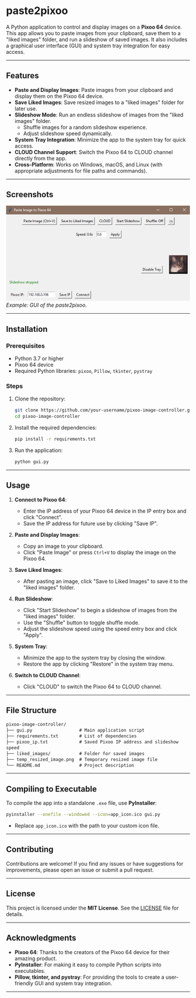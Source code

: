 # paste2pixoo

A Python application to control and display images on a **Pixoo 64** device. This app allows you to paste images from your clipboard, save them to a "liked images" folder, and run a slideshow of saved images. It also includes a graphical user interface (GUI) and system tray integration for easy access.

---

## Features

- **Paste and Display Images**: Paste images from your clipboard and display them on the Pixoo 64 device.
- **Save Liked Images**: Save resized images to a "liked images" folder for later use.
- **Slideshow Mode**: Run an endless slideshow of images from the "liked images" folder.
  - Shuffle images for a random slideshow experience.
  - Adjust slideshow speed dynamically.
- **System Tray Integration**: Minimize the app to the system tray for quick access.
- **CLOUD Channel Support**: Switch the Pixoo 64 to CLOUD channel directly from the app.
- **Cross-Platform**: Works on Windows, macOS, and Linux (with appropriate adjustments for file paths and commands).

---

## Screenshots

![App Screenshot](screenshot.png)  
*Example: GUI of the paste2pixoo.*

---

## Installation

### Prerequisites
- Python 3.7 or higher
- Pixoo 64 device
- Required Python libraries: `pixoo`, `Pillow`, `tkinter`, `pystray`

### Steps
1. Clone the repository:
   ```bash
   git clone https://github.com/your-username/pixoo-image-controller.git
   cd pixoo-image-controller
   ```
2. Install the required dependencies:
   ```bash
   pip install -r requirements.txt
   ```
3. Run the application:
   ```bash
   python gui.py
   ```

---

## Usage

1. **Connect to Pixoo 64**:
   - Enter the IP address of your Pixoo 64 device in the IP entry box and click "Connect".
   - Save the IP address for future use by clicking "Save IP".

2. **Paste and Display Images**:
   - Copy an image to your clipboard.
   - Click "Paste Image" or press `Ctrl+V` to display the image on the Pixoo 64.

3. **Save Liked Images**:
   - After pasting an image, click "Save to Liked Images" to save it to the "liked images" folder.

4. **Run Slideshow**:
   - Click "Start Slideshow" to begin a slideshow of images from the "liked images" folder.
   - Use the "Shuffle" button to toggle shuffle mode.
   - Adjust the slideshow speed using the speed entry box and click "Apply".

5. **System Tray**:
   - Minimize the app to the system tray by closing the window.
   - Restore the app by clicking "Restore" in the system tray menu.

6. **Switch to CLOUD Channel**:
   - Click "CLOUD" to switch the Pixoo 64 to CLOUD channel.

---

## File Structure

```
pixoo-image-controller/
├── gui.py                  # Main application script
├── requirements.txt        # List of dependencies
├── pixoo_ip.txt            # Saved Pixoo IP address and slideshow speed
├── liked_images/           # Folder for saved images
├── temp_resized_image.png  # Temporary resized image file
└── README.md               # Project description
```

---

## Compiling to Executable

To compile the app into a standalone `.exe` file, use **PyInstaller**:
```bash
pyinstaller --onefile --windowed --icon=app_icon.ico gui.py
```
- Replace `app_icon.ico` with the path to your custom icon file.

---

## Contributing

Contributions are welcome! If you find any issues or have suggestions for improvements, please open an issue or submit a pull request.

---

## License

This project is licensed under the **MIT License**. See the [LICENSE](LICENSE) file for details.

---

## Acknowledgments

- **Pixoo 64**: Thanks to the creators of the Pixoo 64 device for their amazing product.
- **PyInstaller**: For making it easy to compile Python scripts into executables.
- **Pillow, tkinter, and pystray**: For providing the tools to create a user-friendly GUI and system tray integration.

---
